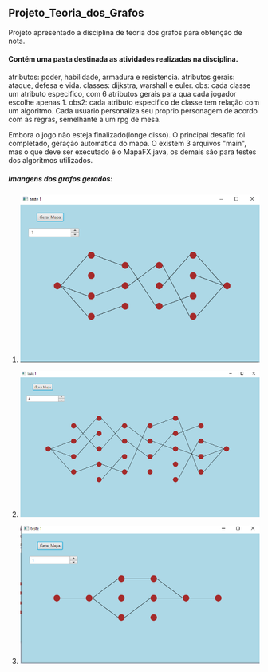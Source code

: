 ## Projeto_Teoria_dos_Grafos
Projeto apresentado a disciplina de teoria dos grafos para obtenção de nota.

#### Contém uma pasta destinada as atividades realizadas na disciplina.

atributos: poder, habilidade, armadura e resistencia.
atributos gerais: ataque, defesa e vida.
classes: dijkstra, warshall e euler.
obs: cada classe um atributo especifico, com 6 atributos gerais para qua cada jogador escolhe apenas 1.
obs2: cada atributo especifico de classe tem relação com um algoritmo.
Cada usuario personaliza seu proprio personagem de acordo com as regras, semelhante a um rpg de mesa.


Embora o jogo não esteja finalizado(longe disso). O principal desafio foi completado, geração automatica do mapa. O existem 3 arquivos "main", mas o que deve ser executado é o MapaFX.java, os demais são para testes dos algoritmos utilizados.



##### Imangens dos grafos gerados:





1. ![grafo_1](imagens/grafo1.png)


2. ![grafo_1](imagens/grafo2.png)


3. ![grafo_1](imagens/grafo3.png)
